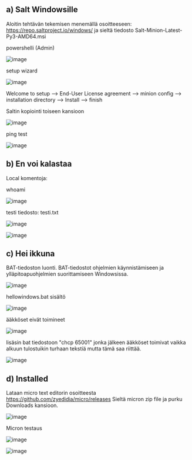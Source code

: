 ##  a) Salt Windowsille

Aloitin tehtävän tekemisen menemällä osoitteeseen: https://repo.saltproject.io/windows/ ja sieltä tiedosto Salt-Minion-Latest-Py3-AMD64.msi

powershelli (Admin)


![image](https://user-images.githubusercontent.com/130304789/236709529-137549b3-75c8-406d-a65e-630b1ab2b5e7.png)

setup wizard


![image](https://user-images.githubusercontent.com/130304789/236710501-0d1e50b0-a40c-49cc-97a1-6f167ae265e6.png)


Welcome to setup --> End-User License agreement --> minion config --> installation directory --> Install --> finish

Saltin kopiointi toiseen kansioon


![image](https://user-images.githubusercontent.com/130304789/236712756-46dc78d0-32e9-4a8e-84b9-c09c71f7d505.png)


ping test


![image](https://user-images.githubusercontent.com/130304789/236716542-8ced083b-6d7c-43b2-ab71-a1c5963fae35.png)

## b) En voi kalastaa

Local komentoja:

whoami


![image](https://user-images.githubusercontent.com/130304789/236817633-1d26e1f2-6eaa-4c75-9688-086e0578c1a3.png)


testi tiedosto: testi.txt


![image](https://user-images.githubusercontent.com/130304789/236817863-21e08b65-bdd7-4a44-b761-fac193041e46.png)
 
 
![image](https://user-images.githubusercontent.com/130304789/236818224-94e43284-361f-42f9-8ef7-158d50928f32.png)


## c) Hei ikkuna

BAT-tiedoston luonti. BAT-tiedostot ohjelmien käynnistämiseen ja ylläpitoapuohjelmien suorittamiseen Windowsissa.


![image](https://user-images.githubusercontent.com/130304789/236830575-8b1473ac-a4ed-4975-b050-7853cf3792bf.png)



hellowindows.bat sisältö


![image](https://user-images.githubusercontent.com/130304789/236833534-671d6a14-22a8-4fb1-b474-d722d21c253a.png)


ääkköset eivät toimineet


![image](https://user-images.githubusercontent.com/130304789/236835535-13d9281d-c6c2-42e0-a55f-71d18caf1694.png)


lisäsin bat tiedostoon "chcp 65001" jonka jälkeen ääkköset toimivat vaikka alkuun tulostuikin turhaan tekstiä mutta tämä saa riittää.


![image](https://user-images.githubusercontent.com/130304789/236837831-7a7f21a3-a4d9-408a-ab08-cde2b1636342.png)


## d) Installed

Lataan micro text editorin osoitteesta https://github.com/zyedidia/micro/releases
Sieltä micron zip file ja purku Downloads kansioon.


![image](https://user-images.githubusercontent.com/130304789/236949190-58cb402a-2dc4-4492-b5e5-6984a0276560.png)



Micron testaus

![image](https://user-images.githubusercontent.com/130304789/236949604-83b3cef7-64bc-4624-b297-5412d7319483.png)


![image](https://user-images.githubusercontent.com/130304789/236940847-2874eab1-ffa2-425f-87ed-97fbb080f4a8.png)


